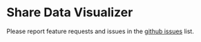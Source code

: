 Share Data Visualizer
=====================

Please report feature requests and issues in the [github issues](https://github.com/staxmanade/ShareDataVisualizer/issues) list.

